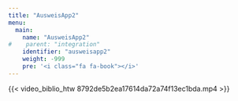 ```yaml
---
title: "AusweisApp2"
menu:
  main:
    name: "AusweisApp2"
#    parent: "integration"
    identifier: "ausweisapp2"
    weight: -999
    pre: '<i class="fa fa-book"></i>'
---
```


{{< video_biblio_htw 8792de5b2ea17614da72a74f13ec1bda.mp4 >}}